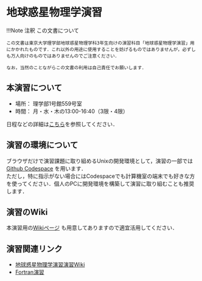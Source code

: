 # 地球惑星物理学演習

!!!Note 注釈
    この文書について

    この文書は東京大学理学部地球惑星物理学科3年生向けの演習科目「地球惑星物理学演習」用にかかれたものです．これ以外の用途に使用することを妨げるものではありませんが，必ずしも万人向けのものではありませんのでご注意ください．

    なお，当然のことながらこの文書の利用は自己責任でお願いします．


## 本演習について
- 場所： 理学部1号館559号室
- 時間： 月・水・木の13:00-16:40（3限・4限）

日程などの詳細は[こちら](introduction.pdf)を参照してください．

## 演習の環境について
ブラウザだけで演習課題に取り組めるUnixの開発環境として，演習の一部では [Github Codespace](https://github.com/chibutsu-utokyo/debian) を用います．  
ただし，特に指示がない場合にはCodespaceでも計算機室の端末でも好きな方を使ってください．個人のPCに開発環境を構築して演習に取り組むことも推奨します．

## 演習のWiki
本演習用の[Wikiページ](https://github.com/chibutsu-utokyo/chibutsu-utokyo.github.io/wiki) も用意してありますので適宜活用してください．

## 演習関連リンク
- [地球惑星物理学演習演習Wiki](https://github.com/chibutsu-utokyo/chibutsu-utokyo.github.io/wiki)
- [Fortran演習](https://amanotk.github.io/fortran-resume-public/)